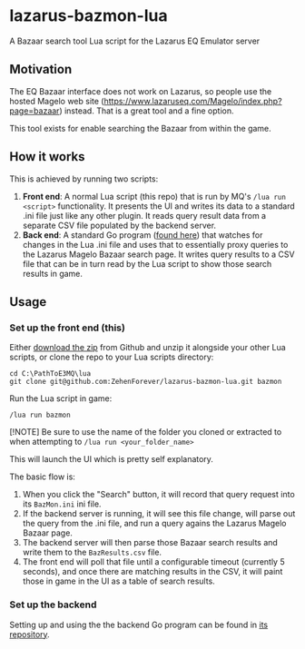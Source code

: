 # lazarus-bazmon-lua
A Bazaar search tool Lua script for the Lazarus EQ Emulator server

## Motivation
The EQ Bazaar interface does not work on Lazarus, so people use the hosted Magelo web site (https://www.lazaruseq.com/Magelo/index.php?page=bazaar) instead. That is a great tool and a fine option.

This tool exists for enable searching the Bazaar from within the game.

## How it works
This is achieved by running two scripts:

1. **Front end**: A normal Lua script (this repo) that is run by MQ's `/lua run <script>` functionality.  It presents the UI and writes its data to a standard .ini file just like any other plugin.  It reads query result data from a separate CSV file populated by the backend server.
1. **Back end**: A standard Go program ([found here](https://github.com/ZehenForever/lazarus-bazmon-server)) that watches for changes in the Lua .ini file and uses that to essentially proxy queries to the Lazarus Magelo Bazaar search page.  It writes query results to a CSV file that can be in turn read by the Lua script to show those search results in game.

## Usage

### Set up the front end (this)

Either [download the zip](https://github.com/ZehenForever/lazarus-bazmon-lua/archive/refs/heads/main.zip) from Github and unzip it alongside your other Lua scripts, or clone the repo to your Lua scripts directory:

```
cd C:\PathToE3MQ\lua
git clone git@github.com:ZehenForever/lazarus-bazmon-lua.git bazmon
```

Run the Lua script in game:
```
/lua run bazmon
```

[!NOTE]
Be sure to use the name of the folder you cloned or extracted to when attempting to `/lua run <your_folder_name>`

This will launch the UI which is pretty self explanatory.

The basic flow is:
1. When you click the "Search" button, it will record that query request into its `BazMon.ini` ini file.
1. If the backend server is running, it will see this file change, will parse out the query from the .ini file, and run a query agains the Lazarus Magelo Bazaar page.
1. The backend server will then parse those Bazaar search results and write them to the `BazResults.csv` file.
1. The front end will poll that file until a configurable timeout (currently 5 seconds), and once there are matching results in the CSV, it will paint those in game in the UI as a table of search results.

### Set up the backend
Setting up and using the the backend Go program can be found in [its repository](https://github.com/ZehenForever/lazarus-bazmon-server).
